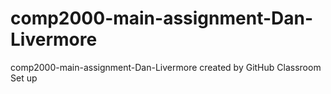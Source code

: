 # comp2000-main-assignment-Dan-Livermore
comp2000-main-assignment-Dan-Livermore created by GitHub Classroom
Set up

